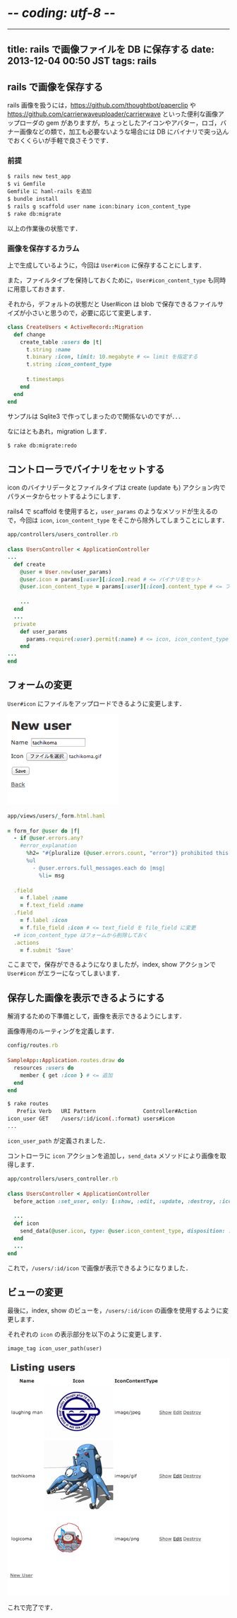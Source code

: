 # -*- coding: utf-8 -*-
---
title: rails で画像ファイルを DB に保存する
date: 2013-12-04 00:50 JST
tags: rails
---

## rails で画像を保存する

rails 画像を扱うには，<https://github.com/thoughtbot/paperclip> や <https://github.com/carrierwaveuploader/carrierwave> といった便利な画像アップローダの gem がありますが，ちょっとしたアイコンやアバター，ロゴ，バナー画像などの類で，加工も必要ないような場合には DB にバイナリで突っ込んでおくくらいが手軽で良さそうです．

### 前提

```sh
$ rails new test_app
$ vi Gemfile
Gemfile に haml-rails を追加
$ bundle install
$ rails g scaffold user name icon:binary icon_content_type
$ rake db:migrate
```

以上の作業後の状態です．


### 画像を保存するカラム

上で生成しているように，今回は `User#icon` に保存することにします．

また，ファイルタイプを保持しておくために，`User#icon_content_type` も同時に用意しておきます．

それから，デフォルトの状態だと User#icon は blob で保存できるファイルサイズが小さいと思うので，必要に応じて変更します．

```ruby
class CreateUsers < ActiveRecord::Migration
  def change
    create_table :users do |t|
      t.string :name
      t.binary :icon, limit: 10.megabyte # <= limit を指定する
      t.string :icon_content_type

      t.timestamps
    end
  end
end
```

サンプルは Sqlite3 で作ってしまったので関係ないのですが．．．

なにはともあれ，migration します．

```sh
$ rake db:migrate:redo
```


## コントローラでバイナリをセットする

icon のバイナリデータとファイルタイプは create (update も) アクション内でパラメータからセットするようにします．

rails4 で scaffold を使用すると，`user_params` のようなメソッドが生えるので，今回は `icon`, `icon_content_type` をそこから除外してしまうことにします．

```ruby
app/controllers/users_controller.rb

class UsersController < ApplicationController
...
  def create
    @user = User.new(user_params)
    @user.icon = params[:user][:icon].read # <= バイナリをセット
    @user.icon_content_type = params[:user][:icon].content_type # <= ファイルタイプをセット

    ...
  end
  ...
  private
    def user_params
      params.require(:user).permit(:name) # <= icon, icon_content_type を削除
    end
...
end
```


## フォームの変更

`User#icon` にファイルをアップロードできるように変更します．

![フォームの変更](images/20131204_1.png)

```ruby
app/views/users/_form.html.haml

= form_for @user do |f|
  - if @user.errors.any?
    #error_explanation
      %h2= "#{pluralize (@user.errors.count, "error")} prohibited this user from being saved:"
      %ul
        - @user.errors.full_messages.each do |msg|
          %li= msg

  .field
    = f.label :name
    = f.text_field :name
  .field
    = f.label :icon
    = f.file_field :icon # <= text_field を file_field に変更
  -# icon_content_type はフォームから削除しておく
  .actions
    = f.submit 'Save'
```

ここまでで，保存ができるようになりましたが，index, show アクションで `User#icon` がエラーになってしまいます．


## 保存した画像を表示できるようにする

解消するための下準備として，画像を表示できるようにします．

画像専用のルーティングを定義します．

```ruby
config/routes.rb

SampleApp::Application.routes.draw do
  resources :users do
    member { get :icon } # <= 追加
  end
end
```

```sh
$ rake routes
   Prefix Verb   URI Pattern               Controller#Action
icon_user GET    /users/:id/icon(.:format) users#icon
...
```

`icon_user_path` が定義されました．

コントローラに `icon` アクションを追加し，`send_data` メソッドにより画像を取得します．

```ruby
app/controllers/users_controller.rb

class UsersController < ApplicationController
  before_action :set_user, only: [:show, :edit, :update, :destroy, :icon] # <= scaffold の場合はここに :icon を追加すると楽

  ...
  def icon
    send_data(@user.icon, type: @user.icon_content_type, disposition: :inline)
  end
  ...
end
```

これで，`/users/:id/icon` で画像が表示できるようになりました．


## ビューの変更

最後に，index, show のビューを，`/users/:id/icon` の画像を使用するように変更します．

それぞれの `icon` の表示部分を以下のように変更します．

```ruby
image_tag icon_user_path(user)
```

![ビューの変更](images/20131204_2.png)

これで完了です．
